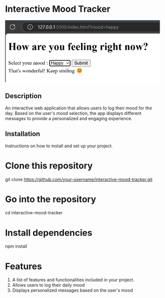 # Interactive Mood Tracker

![Interactive Mood Tracker](Image.png)

## Description

An interactive web application that allows users to log their mood for the day. Based on the user's mood selection, the app displays different messages to provide a personalized and engaging experience.

## Installation

Instructions on how to install and set up your project.

# Clone this repository
git clone https://github.com/your-username/interactive-mood-tracker.git

# Go into the repository
cd interactive-mood-tracker

# Install dependencies
npm install

# Features
1. A list of features and functionalities included in your project.
2. Allows users to log their daily mood
3. Displays personalized messages based on the user's mood
